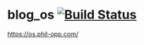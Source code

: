 # blog_os [![Build Status](https://travis-ci.org/dominictassio/blog_os.svg?branch=master)](https://travis-ci.org/dominictassio/blog_os)
https://os.phil-opp.com/
